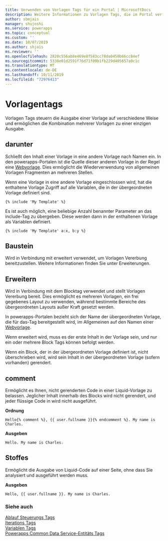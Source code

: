 ```yaml
---
title: Verwenden von Vorlagen Tags für ein Portal | MicrosoftDocs
description: Weitere Informationen zu Vorlagen Tags, die im Portal verfügbar sind
author: sbmjais
manager: shujoshi
ms.service: powerapps
ms.topic: conceptual
ms.custom: ''
ms.date: 10/07/2019
ms.author: shjais
ms.reviewer: ''
ms.openlocfilehash: 2820c556ab8e469e8f583cc78da0450b66cc84ef
ms.sourcegitcommit: 5338e01d2591f76d71f09b1fb229d405657a0c1c
ms.translationtype: MT
ms.contentlocale: de-DE
ms.lasthandoff: 10/11/2019
ms.locfileid: "72976413"
---
```

# <a name="template-tags"></a>Vorlagentags

Vorlagen Tags steuern die Ausgabe einer Vorlage auf verschiedene Weise und ermöglichen die Kombination mehrerer Vorlagen zu einer einzigen Ausgabe.

## <a name="include"></a>darunter

Schließt den Inhalt einer Vorlage in eine andere Vorlage nach Namen ein. In den powerapps-Portalen ist die Quelle dieser anderen Vorlage in der Regel eine [Webvorlage](store-content-web-templates.md). Dies ermöglicht die Wiederverwendung von allgemeinen Vorlagen Fragmenten an mehreren Stellen.  

Wenn eine Vorlage in eine andere Vorlage eingeschlossen wird, hat die enthaltene Vorlage Zugriff auf alle Variablen, die in der übergeordneten Vorlage definiert sind.

`{% include 'My Template' %}`

Es ist auch möglich, eine beliebige Anzahl benannter Parameter an das include-Tag zu übergeben. Diese werden dann in der enthaltenen Vorlage als Variablen definiert.

`{% include 'My Template' a:x, b:y %}`

## <a name="block"></a>Baustein

Wird in Verbindung mit erweitert verwendet, um Vorlagen Vererbung bereitzustellen. Weitere Informationen finden Sie unter Erweiterungen.

## <a name="extends"></a>Erweitern

Wird in Verbindung mit dem Blocktag verwendet und stellt Vorlagen Vererbung bereit. Dies ermöglicht es mehreren Vorlagen, ein frei gegebenes Layout zu verwenden, während bestimmte Bereiche des übergeordneten Layouts außer Kraft gesetzt werden.

In powerapps-Portalen bezieht sich der Name der übergeordneten Vorlage, die für das-Tag bereitgestellt wird, im Allgemeinen auf den Namen einer [Webvorlage](store-content-web-templates.md).  

Wenn erweitert wird, muss es der erste Inhalt in der Vorlage sein, und nur ein oder mehrere Block Tags können befolgt werden.

Wenn ein Block, der in der übergeordneten Vorlage definiert ist, nicht überschrieben wird, wird sein Inhalt in der übergeordneten Vorlage (sofern vorhanden) gerendert.

## <a name="comment"></a>comment

Ermöglicht es Ihnen, nicht gerenderten Code in einer Liquid-Vorlage zu belassen. Jeglicher Inhalt innerhalb des Blocks wird nicht gerendert, und jeder flüssige Code in wird nicht ausgeführt.

**Ordnung**

`Hello{% comment %}, {{ user.fullname }}{% endcomment %}. My name is Charles.`

**Ausgeben**

`Hello. My name is Charles.`

## <a name="raw"></a>Stoffes

Ermöglicht die Ausgabe von Liquid-Code auf einer Seite, ohne dass Sie analysiert und ausgeführt werden muss.

**Ausgeben**

`Hello, {{ user.fullname }}. My name is Charles.`

### <a name="see-also"></a>Siehe auch

[Ablauf Steuerungs Tags](control-flow-tags.md)<br>
[Iterations Tags](iteration-tags.md)<br>
[Variablen Tags](variable-tags.md)<br>
[Powerapps Common Data Service-Entitäts Tags](portals-entity-tags.md)
